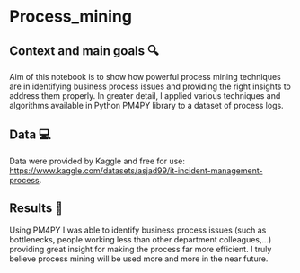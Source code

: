 # Process_mining

## Context and main goals 🔍
Aim of this notebook is to show how powerful process mining techniques are in identifying business process issues and providing the right insights to address them properly. In greater detail, I applied various techniques and algorithms available in Python PM4PY library to a dataset of process logs.  

## Data 💻
Data were provided by Kaggle and free for use: https://www.kaggle.com/datasets/asjad99/it-incident-management-process.

## Results 🎯
Using PM4PY I was able to identify business process issues (such as bottlenecks, people working less than other department colleagues,...) providing great insight for making the process far more efficient. I truly believe process mining will be used more and more in the near future. 

